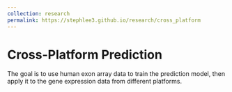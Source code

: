 ```yaml
---
collection: research
permalink: https://stephlee3.github.io/research/cross_platform
---
```

# Cross-Platform Prediction
The goal is to use human exon array data to train the prediction model, then apply it to the gene expression data from different platforms.
